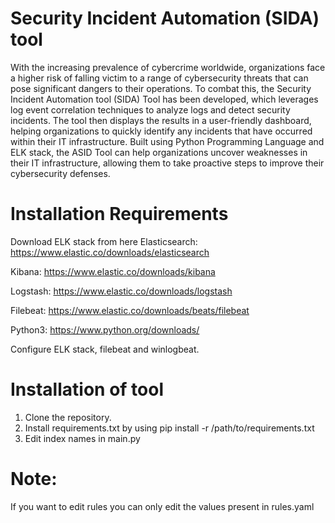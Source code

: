 # Security Incident Automation  (SIDA) tool

With the increasing prevalence of cybercrime worldwide, organizations face a higher risk of falling victim to a range of cybersecurity threats that can pose significant dangers to their operations. To combat this, the Security Incident Automation tool (SIDA) Tool has been developed, which leverages log event correlation techniques to analyze logs and detect security incidents. The tool then displays the results in a user-friendly dashboard, helping organizations to quickly identify any incidents that have occurred within their IT infrastructure. Built using Python Programming Language and ELK stack, the ASID Tool can help organizations uncover weaknesses in their IT infrastructure, allowing them to take proactive steps to improve their cybersecurity defenses.


# Installation Requirements

Download ELK stack from here
Elasticsearch: https://www.elastic.co/downloads/elasticsearch

Kibana: https://www.elastic.co/downloads/kibana

Logstash: https://www.elastic.co/downloads/logstash

Filebeat: https://www.elastic.co/downloads/beats/filebeat

Python3: https://www.python.org/downloads/

Configure ELK stack, filebeat and winlogbeat.

# Installation of tool
1. Clone the repository.
2.  Install requirements.txt by using pip install -r /path/to/requirements.txt
3. Edit index names in main.py

# Note: 
If you want to edit rules you can only edit the values present in rules.yaml 
